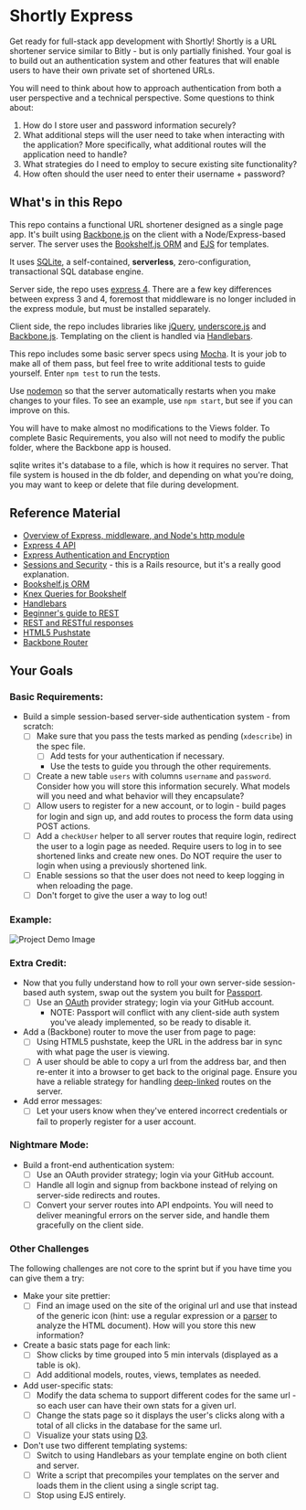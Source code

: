 # Shortly Express

Get ready for full-stack app development with Shortly! Shortly is a URL shortener service similar to Bitly - but is only partially finished. Your goal is to build out an authentication system and other features that will enable users to have their own private set of shortened URLs.

You will need to think about how to approach authentication from both a user perspective and a technical perspective. Some questions to think about:

1. How do I store user and password information securely?
2. What additional steps will the user need to take when interacting with the application? More specifically, what additional routes will the application need to handle?
3. What strategies do I need to employ to secure existing site functionality?
4. How often should the user need to enter their username + password?

## What's in this Repo

This repo contains a functional URL shortener designed as a single page app. It's built using [Backbone.js](http://backbonejs.org/) on the client with a Node/Express-based server. The server uses the [Bookshelf.js ORM](http://bookshelfjs.org/) and [EJS](http://www.embeddedjs.com/) for templates.

It uses [SQLite](http://www.sqlite.org/), a self-contained, __serverless__, zero-configuration, transactional SQL database engine.

Server side, the repo uses [express 4](http://expressjs.com/). There are a few key differences between express 3 and 4, foremost that middleware is no longer included in the express module, but must be installed separately.

Client side, the repo includes libraries like [jQuery](https://jquery.com/), [underscore.js](http://underscorejs.org/) and [Backbone.js](http://backbonejs.org). Templating on the client is handled via [Handlebars](http://handlebarsjs.com/).

This repo includes some basic server specs using [Mocha](http://mochajs.org/). It is your job to make all of them pass, but feel free to write additional tests to guide yourself. Enter `npm test` to run the tests.

Use [nodemon](http://nodemon.io/) so that the server automatically restarts when you make changes to your files. To see an example, use `npm start`, but see if you can improve on this.

You will have to make almost no modifications to the Views folder. To complete Basic Requirements, you also will not need to modify the public folder, where the Backbone app is housed. 

sqlite writes it's database to a file, which is how it requires no server. That file system is housed in the db folder, and depending on what you're doing, you may want to keep or delete that file during development. 

## Reference Material

* [Overview of Express, middleware, and Node's http module](http://evanhahn.com/understanding-express/)
* [Express 4 API](http://expressjs.com/4x/api.html)
* [Express Authentication and Encryption](http://www.9bitstudios.com/2013/09/express-js-authentication/)
* [Sessions and Security](http://guides.rubyonrails.org/security.html) - this is a Rails resource, but it's a really good explanation.
* [Bookshelf.js ORM](http://bookshelfjs.org/)
* [Knex Queries for Bookshelf](http://knexjs.org/)
* [Handlebars](http://handlebarsjs.com/)
* [Beginner's guide to REST](http://net.tutsplus.com/tutorials/other/a-beginners-introduction-to-http-and-rest/)
* [REST and RESTful responses](http://pixelhandler.com/blog/2012/02/09/develop-a-restful-api-using-node-js-with-express-and-mongoose/)
* [HTML5 Pushstate](http://badassjs.com/post/840846392/location-hash-is-dead-long-live-html5-pushstate)
* [Backbone Router](http://backbonejs.org/#Router)

## Your Goals

### Basic Requirements:

- Build a simple session-based server-side authentication system - from scratch:
  * [ ] Make sure that you pass the tests marked as pending (`xdescribe`) in the spec file.
    * [ ] Add tests for your authentication if necessary.
    * Use the tests to guide you through the other requirements.
  * [ ] Create a new table `users` with columns `username` and `password`. Consider how you will store this information securely. What models will you need and what behavior will they encapsulate?
  * [ ] Allow users to register for a new account, or to login - build pages for login and sign up, and add routes to process the form data using POST actions.
  * [ ] Add a `checkUser` helper to all server routes that require login, redirect the user to a login page as needed. Require users to log in to see shortened links and create new ones. Do NOT require the user to login when using a previously shortened link.
  * [ ] Enable sessions so that the user does not need to keep logging in when reloading the page.
  * [ ] Don't forget to give the user a way to log out!

### Example:

![Project Demo Image](https://cloud.githubusercontent.com/assets/15180/5589513/5fbb5070-90d5-11e4-8333-eb45c3b84048.gif)

### Extra Credit:

- Now that you fully understand how to roll your own server-side session-based auth system, swap out the system you built for [Passport](http://passportjs.org/).
  * [ ] Use an [OAuth](https://en.wikipedia.org/wiki/OAuth) provider strategy; login via your GitHub account.
    * NOTE: Passport will conflict with any client-side auth system you've aleady implemented, so be ready to disable it.

- Add a (Backbone) router to move the user from page to page:
  * [ ] Using HTML5 pushstate, keep the URL in the address bar in sync with what page the user is viewing.
  * [ ] A user should be able to copy a url from the address bar, and then re-enter it into a browser to get back to the original page. Ensure you have a reliable strategy for handling [deep-linked](http://en.wikipedia.org/wiki/Deep_linking) routes on the server.

- Add error messages:
  * [ ] Let your users know when they've entered incorrect credentials or fail to properly register for a user account.

### Nightmare Mode:

- Build a front-end authentication system:
  * [ ] Use an OAuth provider strategy; login via your GitHub account.
  * [ ] Handle all login and signup from backbone instead of relying on server-side redirects and routes.
  * [ ] Convert your server routes into API endpoints. You will need to deliver meaningful errors on the server side, and handle them gracefully on the client side.

### Other Challenges

The following challenges are not core to the sprint but if you have time you can give them a try:

- Make your site prettier:
  * [ ] Find an image used on the site of the original url and use that instead of the generic icon (hint: use a regular expression or a [parser](http://stackoverflow.com/questions/7977945/html-parser-on-nodejs) to analyze the HTML document). How will you store this new information?

- Create a basic stats page for each link:
  * [ ] Show clicks by time grouped into 5 min intervals (displayed as a table is ok).
  * [ ] Add additional models, routes, views, templates as needed.

- Add user-specific stats:
  * [ ] Modify the data schema to support different codes for the same url - so each user can have their own stats for a given url.
  * [ ] Change the stats page so it displays the user's clicks along with a total of all clicks in the database for the same url.
  * [ ] Visualize your stats using [D3](http://d3js.org/).

- Don't use two different templating systems:
  * [ ] Switch to using Handlebars as your template engine on both client and server.
  * [ ] Write a script that precompiles your templates on the server and loads them in the client using a single script tag.
  * [ ] Stop using EJS entirely.
